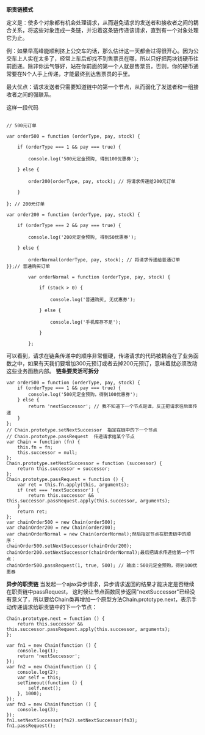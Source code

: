  **职责链模式**

 定义是：使多个对象都有机会处理请求，从而避免请求的发送者和接收者之间的耦合关系，将这些对象连成一条链，并沿着这条链传递该请求，直到有一个对象处理它为止。

例：如果早高峰能顺利挤上公交车的话，那么估计这一天都会过得很开心。因为公交车上人实在太多了，经常上车后却找不到售票员在哪，所以只好把两块钱硬币往前面递。除非你运气够好，站在你前面的第一个人就是售票员，否则，你的硬币通常要在N个人手上传递，才能最终到达售票员的手里。

最大优点：请求发送者只需要知道链中的第一个节点，从而弱化了发送者和一组接收者之间的强联系。

这样一段代码

```

// 500元订单

var order500 = function (orderType, pay, stock) {

    if (orderType === 1 && pay === true) {

        console.log('500元定金预购, 得到100优惠券');

    } else {

        order200(orderType, pay, stock); // 将请求传递给200元订单 

    }

}; // 200元订单

var order200 = function (orderType, pay, stock) {

    if (orderType === 2 && pay === true) {

        console.log('200元定金预购, 得到50优惠券');

    } else {

        orderNormal(orderType, pay, stock); // 将请求传递给普通订单    }};// 普通购买订单

        var orderNormal = function (orderType, pay, stock) {

            if (stock > 0) {

                console.log('普通购买, 无优惠券');

            } else {

                console.log('手机库存不足');

            }

        };

```
可以看到，请求在链条传递中的顺序非常僵硬，传递请求的代码被耦合在了业务函数之中，如果有天我们要增加300元预订或者去掉200元预订，意味着就必须改动这些业务函数内部。
**链条要灵活可拆分**
```
var order500 = function (orderType, pay, stock) {
    if (orderType === 1 && pay === true) {
        console.log('500元定金预购，得到100优惠券');
    } else {
        return 'nextSuccessor'; // 我不知道下一个节点是谁，反正把请求往后面传递    
    }
};
// Chain.prototype.setNextSuccessor  指定在链中的下一个节点
// Chain.prototype.passRequest  传递请求给某个节点
var Chain = function (fn) {
    this.fn = fn;
    this.successor = null;
};
Chain.prototype.setNextSuccessor = function (successor) {
    return this.successor = successor;
};
Chain.prototype.passRequest = function () {
    var ret = this.fn.apply(this, arguments);
    if (ret === 'nextSuccessor') {
        return this.successor && this.successor.passRequest.apply(this.successor, arguments);
    }
    return ret;
};
var chainOrder500 = new Chain(order500);
var chainOrder200 = new Chain(order200);
var chainOrderNormal = new Chain(orderNormal);然后指定节点在职责链中的顺序：
chainOrder500.setNextSuccessor(chainOrder200);
chainOrder200.setNextSuccessor(chainOrderNormal);最后把请求传递给第一个节点：
chainOrder500.passRequest(1, true, 500); // 输出：500元定金预购，得到100优惠券
```
**异步的职责链**
当发起一个ajax异步请求，异步请求返回的结果才能决定是否继续在职责链中passRequest，
这时候让节点函数同步返回"nextSuccessor"已经没有意义了，所以要给Chain类再增加一个原型方法Chain.prototype.next，表示手动传递请求给职责链中的下一个节点：
```
Chain.prototype.next = function () {
    return this.successor && this.successor.passRequest.apply(this.successor, arguments);
};

var fn1 = new Chain(function () {
    console.log(1);
    return 'nextSuccessor';
});
var fn2 = new Chain(function () {
    console.log(2);
    var self = this;
    setTimeout(function () {
        self.next();
    }, 1000);
});
var fn3 = new Chain(function () {
    console.log(3);
});
fn1.setNextSuccessor(fn2).setNextSuccessor(fn3);
fn1.passRequest();
```

